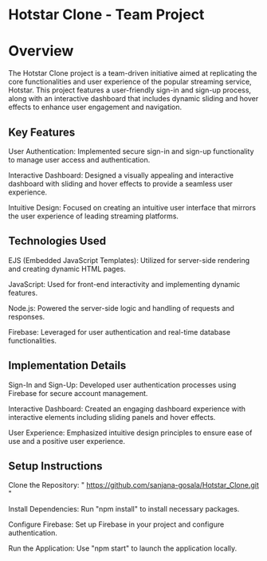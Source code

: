 # Hotstar Clone - Team Project


# Overview
The Hotstar Clone project is a team-driven initiative aimed at replicating the core functionalities and user experience of the popular streaming service, Hotstar. This project features a user-friendly sign-in and sign-up process, along with an interactive dashboard that includes dynamic sliding and hover effects to enhance user engagement and navigation.

## Key Features
User Authentication: Implemented secure sign-in and sign-up functionality to manage user access and authentication.

Interactive Dashboard: Designed a visually appealing and interactive dashboard with sliding and hover effects to provide a seamless user experience.

Intuitive Design: Focused on creating an intuitive user interface that mirrors the user experience of leading streaming platforms.
## Technologies Used
EJS (Embedded JavaScript Templates): Utilized for server-side rendering and creating dynamic HTML pages.

JavaScript: Used for front-end interactivity and implementing dynamic features.

Node.js: Powered the server-side logic and handling of requests and responses.

Firebase: Leveraged for user authentication and real-time database functionalities.
## Implementation Details
Sign-In and Sign-Up: Developed user authentication processes using Firebase for secure account management.

Interactive Dashboard: Created an engaging dashboard experience with interactive elements including sliding panels and hover effects.

User Experience: Emphasized intuitive design principles to ensure ease of use and a positive user experience.
## Setup Instructions
Clone the Repository: " https://github.com/sanjana-gosala/Hotstar_Clone.git "

Install Dependencies: Run "npm install" to install necessary packages.

Configure Firebase: Set up Firebase in your project and configure authentication.

Run the Application: Use "npm start" to launch the application locally.

